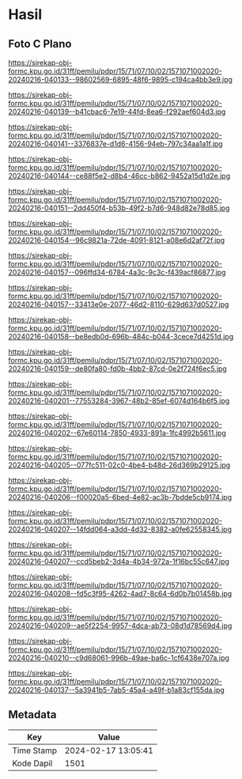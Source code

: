 # Hasil

## Foto C Plano

https://sirekap-obj-formc.kpu.go.id/31ff/pemilu/pdpr/15/71/07/10/02/1571071002020-20240216-040133--98602569-6895-48f6-9895-c194ca4bb3e9.jpg

https://sirekap-obj-formc.kpu.go.id/31ff/pemilu/pdpr/15/71/07/10/02/1571071002020-20240216-040139--b41cbac6-7e19-44fd-8ea6-f292aef604d3.jpg

https://sirekap-obj-formc.kpu.go.id/31ff/pemilu/pdpr/15/71/07/10/02/1571071002020-20240216-040141--3376837e-d1d6-4156-94eb-797c34aa1a1f.jpg

https://sirekap-obj-formc.kpu.go.id/31ff/pemilu/pdpr/15/71/07/10/02/1571071002020-20240216-040144--ce88f5e2-d8b4-46cc-b862-9452a15d1d2e.jpg

https://sirekap-obj-formc.kpu.go.id/31ff/pemilu/pdpr/15/71/07/10/02/1571071002020-20240216-040151--2dd450f4-b53b-49f2-b7d6-948d82e78d85.jpg

https://sirekap-obj-formc.kpu.go.id/31ff/pemilu/pdpr/15/71/07/10/02/1571071002020-20240216-040154--96c9821a-72de-4091-8121-a08e6d2af72f.jpg

https://sirekap-obj-formc.kpu.go.id/31ff/pemilu/pdpr/15/71/07/10/02/1571071002020-20240216-040157--096ffd34-6784-4a3c-9c3c-f439acf86877.jpg

https://sirekap-obj-formc.kpu.go.id/31ff/pemilu/pdpr/15/71/07/10/02/1571071002020-20240216-040157--33413e0e-2077-46d2-8110-629d637d0527.jpg

https://sirekap-obj-formc.kpu.go.id/31ff/pemilu/pdpr/15/71/07/10/02/1571071002020-20240216-040158--be8edb0d-696b-484c-b044-3cece7d4251d.jpg

https://sirekap-obj-formc.kpu.go.id/31ff/pemilu/pdpr/15/71/07/10/02/1571071002020-20240216-040159--de80fa80-fd0b-4bb2-87cd-0e2f724f6ec5.jpg

https://sirekap-obj-formc.kpu.go.id/31ff/pemilu/pdpr/15/71/07/10/02/1571071002020-20240216-040201--77553284-3967-48b2-85ef-6074d164b6f5.jpg

https://sirekap-obj-formc.kpu.go.id/31ff/pemilu/pdpr/15/71/07/10/02/1571071002020-20240216-040202--67e60114-7850-4933-891a-1fc4992b5611.jpg

https://sirekap-obj-formc.kpu.go.id/31ff/pemilu/pdpr/15/71/07/10/02/1571071002020-20240216-040205--077fc511-02c0-4be4-b48d-26d369b29125.jpg

https://sirekap-obj-formc.kpu.go.id/31ff/pemilu/pdpr/15/71/07/10/02/1571071002020-20240216-040206--f00020a5-6bed-4e82-ac3b-7bdde5cb9174.jpg

https://sirekap-obj-formc.kpu.go.id/31ff/pemilu/pdpr/15/71/07/10/02/1571071002020-20240216-040207--14fdd064-a3dd-4d32-8382-a0fe62558345.jpg

https://sirekap-obj-formc.kpu.go.id/31ff/pemilu/pdpr/15/71/07/10/02/1571071002020-20240216-040207--ccd5beb2-3d4a-4b34-972a-1f16bc55c647.jpg

https://sirekap-obj-formc.kpu.go.id/31ff/pemilu/pdpr/15/71/07/10/02/1571071002020-20240216-040208--fd5c3f95-4262-4ad7-8c64-6d0b7b01458b.jpg

https://sirekap-obj-formc.kpu.go.id/31ff/pemilu/pdpr/15/71/07/10/02/1571071002020-20240216-040209--ae5f2254-9957-4dca-ab73-08d1d78569d4.jpg

https://sirekap-obj-formc.kpu.go.id/31ff/pemilu/pdpr/15/71/07/10/02/1571071002020-20240216-040210--c9d68061-996b-49ae-ba6c-1cf6438e707a.jpg

https://sirekap-obj-formc.kpu.go.id/31ff/pemilu/pdpr/15/71/07/10/02/1571071002020-20240216-040137--5a3941b5-7ab5-45a4-a49f-b1a83cf155da.jpg


## Metadata

| Key        | Value               |
| ---------- | ------------------- |
| Time Stamp | 2024-02-17 13:05:41 |
| Kode Dapil | 1501                |



